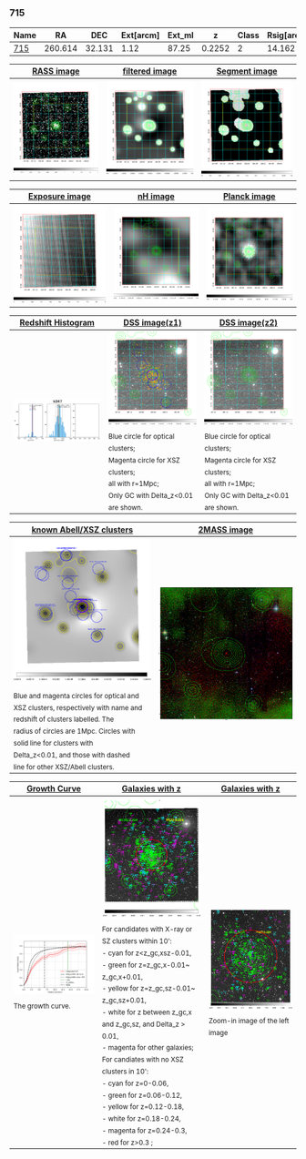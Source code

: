 <div STYLE="page-break-after: always;"></div>

### 715

|Name          |RA          |DEC      | Ext[arcm] | Ext_ml | z    | Class| Rsig[arcmin] | CRsig[c/s] | CR500[c/s] | R500[Mpc] |L500[erg/s]|F500[erg/s/cm^2]| M500[Msun]|Tx[keV]|beta|GC(XSZ,Delta_z<0.01)| GC(OPT,Delta_z<0.01)|GC|alias|
|--------------|------------|------------|---|---|-----------|--------|------|------|----|----|----|----|----|----|----|----|----|----|---|
|[715](script/715.md)     | 260.614       | 32.131       | 1.12    | 87.25   | 0.2252 | 2   | 14.162 |0.485 |0.446 |1.441 |1.309e+45 |8.726e-12 |1.065e+15 |9.920 |0.535 |Tar, |redMaPPer, CAMIRA, |Tar, |k047|

|[RASS image](../image/715/715_img.pdf)|[filtered image](../image/715/715_fil.pdf)|[Segment image](../image/715/715_seg.pdf)|
|-------------------|--------------------|-------------------|
| <img src="../image/715/715_img.png" width="300">  | <img src="../image/715/715_fil.png" width="300">   | <img src="../image/715/715_seg.png" width="300">  |

|[Exposure image](../image/715/715_mex.pdf)| [nH image](../image/715/715_nh.pdf)| [Planck image](../image/715/715_p.pdf)|
|-------------------|--------------------|-------------------|
|<img src="../image/715/715_mex.png" width="300">   | <img src="../image/715/715_nh.png" width="300">    | <img src="../image/715/715_p.png" width="300"> |

|[Redshift Histogram](../image/715/715_zg.pdf) | [DSS image(z1)](../image/715/715_dss_z1.pdf)      |  [DSS image(z2)](../image/715/715_dss_z2.pdf)    |
|-------------------|--------------------|-------------------|
|<img src="../image/715/715_zg.png" width="300"> |<img src="../image/715/715_dss_z1.png" width="300"> <sub><br>Blue circle for optical clusters; <br>Magenta circle for XSZ clusters; <br>all with r=1Mpc; <br>Only GC with Delta_z<0.01 are shown. </sub>| <img src="../image/715/715_dss_z2.png" width="300"><sub><br>Blue circle for optical clusters; <br>Magenta circle for XSZ clusters; <br>all with r=1Mpc; <br>Only GC with Delta_z<0.01 are shown. </sub> |

|[known Abell/XSZ clusters](../image/715/715_m.pdf) | [2MASS image](../image/715/715_2mass.pdf)      |
|-------------------|-------------------|
|<img src=../image/715/715_m.png width="300"> <sub><br>Blue and magenta circles for optical and <br>XSZ clusters, respectively with name and <br>redshift of clusters labelled. The <br>radius of circles are 1Mpc. Circles with <br>solid line for clusters with <br>Delta_z<0.01, and those with dashed <br>line for other XSZ/Abell clusters.        </sub>|<img src="../image/715/715_2mass.png" width="300">  |

|[Growth Curve](../image/715/715_gca_all.png) |[Galaxies with z](../image/715/715_opt_ned.pdf) |[Galaxies with z](../image/715/715_opt_ned_zoom.pdf) |
|-------------------|-------------------|-------------------|
| <img src="../image/715/715_gca_all.png" width="300"> <sub><br>The growth curve.</sub>| <img src=../image/715/715_opt_ned.png width="300"> <br><sub> For candidates with X-ray or SZ clusters within 10': <br> - cyan for z<z_gc,xsz-0.01, <br> - green for z=z_gc,x-0.01~ z_gc,x+0.01, <br> - yellow for z=z_gc,sz-0.01~ z_gc,sz+0.01, <br> - white for z between z_gc,x and z_gc,sz, and Delta_z > 0.01, <br> - magenta for other galaxies; <br>For candiates with no XSZ clusters in 10': <br> - cyan for z=0-0.06, <br> - green for z=0.06-0.12, <br> - yellow for z=0.12-0.18, <br> - white for z=0.18-0.24, <br> - magenta for z=0.24-0.3, <br> - red for z>0.3 ;  </sub>|<img src=../image/715/715_opt_ned_zoom.png width="300">  <br><sub> Zoom-in image of the left image</sub>|




